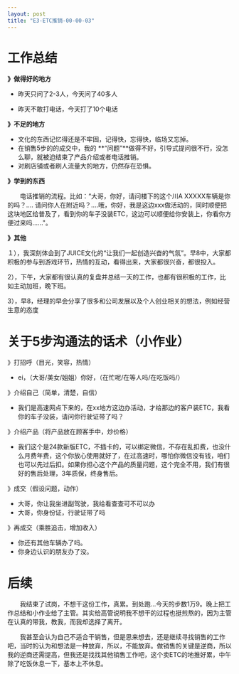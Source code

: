 ```yaml
---
layout: post
title: "E3-ETC推销-00-00-03"
---
```






# 工作总结



**》做得好的地方**

- 昨天只问了2-3人，今天问了40多人

- 昨天不敢打电话，今天打了10个电话



**》不足的地方**

- 文化的东西记忆得还是不牢固，记得快，忘得快，临场又忘掉。
- 在销售5步的的成交中，我的 **“问题”**做得不好，引导式提问很不行，没怎么聊，就被迫结束了产品介绍或者电话推销。
- 对刷店铺或者刷人流量大的地方，仍然存在恐惧。



**》学到的东西**

　　电话推销的流程。比如：“大哥，你好，请问楼下的这个川A XXXXX车辆是你的吗？.... 请问你人在附近吗？....哦，你好，我是这边xxx做活动的，同时顺便把这块地区给普及了，看到你的车子没装ETC，这边可以顺便给你安装上，你看你方便过来吗......"。



**》其他**

１），我深刻体会到了JUICE文化的“让我们一起创造兴奋的气氛”。早8中，大家都积极的参与到游戏环节，热情的互动，看得出来，大家都很兴奋，都很投入。

2），下午，大家都有很认真的复盘并总结一天的工作，也都有很积极的工作，比如主动加班，晚下班。

3），早8，经理的早会分享了很多和公司发展以及个人创业相关的想法，例如经营生意的态度	







# 关于5步沟通法的话术（小作业）



》打招呼（目光，笑容，热情）

- ei，（大哥/美女/姐姐）你好，（在忙呢/在等人吗/在吃饭吗/）

》介绍自己（简单，清楚，自信）

- 我们是高速网点下来的，在xx地方这边办活动，才给那边的客户装ETC，我看你的车子没装，请问你行驶证带了吗？

》介绍产品（将产品放在顾客手中，炒价格）

- 我们这个是24款新版ETC，不插卡的，可以绑定微信，不存在乱扣费，也没什么月费年费，这个你放心使用就好了，在过高速时，哪怕你微信没有钱，咱们也可以先过后扣。如果你担心这个产品的质量问题，这个完全不用，我们有很好的售后处理，3年质保，终身售后。

》成交（假设问题，动作）

- 大哥，你让我坐进副驾驶，我给看查查可不可以办
- 大哥，你身份证，行驶证带了吗

》再成交（乘胜追击，增加收入）

- 你还有其他车辆办了吗。
- 你身边认识的朋友办了没。



# 后续

　　我结束了试岗，不想干这份工作，真累。到处跑...今天的步数1万9。晚上把工作总结和小作业给了主管。其实给高管说明我不想干的过程也挺煎熬的，因为主管在认真的带我，教我，而我却选择了离开。

　　我甚至会认为自己不适合干销售，但是思来想去，还是继续寻找销售的工作吧，当时的认为和想法是一种放弃，所以，不能放弃。做销售的关键是逆商，所以我的逆商还需提高，但我还是找找其他销售工作吧，这个卖ETC的地推好累，中午除了吃饭休息一下，基本上不休息。